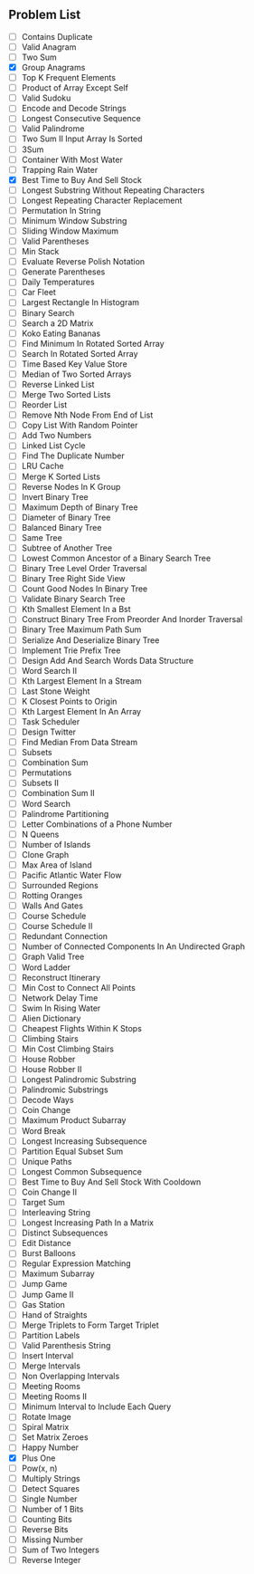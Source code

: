 ## Problem List
- [ ] Contains Duplicate
- [ ] Valid Anagram
- [ ] Two Sum
- [x] Group Anagrams
- [ ] Top K Frequent Elements
- [ ] Product of Array Except Self
- [ ] Valid Sudoku
- [ ] Encode and Decode Strings   	
- [ ] Longest Consecutive Sequence
- [ ] Valid Palindrome
- [ ] Two Sum II Input Array Is Sorted
- [ ] 3Sum
- [ ] Container With Most Water
- [ ] Trapping Rain Water
- [x] Best Time to Buy And Sell Stock
- [ ] Longest Substring Without Repeating Characters
- [ ] Longest Repeating Character Replacement
- [ ] Permutation In String
- [ ] Minimum Window Substring
- [ ] Sliding Window Maximum
- [ ] Valid Parentheses
- [ ] Min Stack
- [ ] Evaluate Reverse Polish Notation
- [ ] Generate Parentheses
- [ ] Daily Temperatures
- [ ] Car Fleet
- [ ] Largest Rectangle In Histogram
- [ ] Binary Search
- [ ] Search a 2D Matrix
- [ ] Koko Eating Bananas
- [ ] Find Minimum In Rotated Sorted Array
- [ ] Search In Rotated Sorted Array
- [ ] Time Based Key Value Store
- [ ] Median of Two Sorted Arrays
- [ ] Reverse Linked List
- [ ] Merge Two Sorted Lists
- [ ] Reorder List
- [ ] Remove Nth Node From End of List
- [ ] Copy List With Random Pointer
- [ ] Add Two Numbers
- [ ] Linked List Cycle
- [ ] Find The Duplicate Number
- [ ] LRU Cache
- [ ] Merge K Sorted Lists
- [ ] Reverse Nodes In K Group
- [ ] Invert Binary Tree
- [ ] Maximum Depth of Binary Tree
- [ ] Diameter of Binary Tree
- [ ] Balanced Binary Tree
- [ ] Same Tree
- [ ] Subtree of Another Tree
- [ ] Lowest Common Ancestor of a Binary Search Tree
- [ ] Binary Tree Level Order Traversal
- [ ] Binary Tree Right Side View
- [ ] Count Good Nodes In Binary Tree
- [ ] Validate Binary Search Tree
- [ ] Kth Smallest Element In a Bst
- [ ] Construct Binary Tree From Preorder And Inorder Traversal
- [ ] Binary Tree Maximum Path Sum
- [ ] Serialize And Deserialize Binary Tree
- [ ] Implement Trie Prefix Tree
- [ ] Design Add And Search Words Data Structure
- [ ] Word Search II
- [ ] Kth Largest Element In a Stream
- [ ] Last Stone Weight
- [ ] K Closest Points to Origin
- [ ] Kth Largest Element In An Array
- [ ] Task Scheduler
- [ ] Design Twitter
- [ ] Find Median From Data Stream
- [ ] Subsets
- [ ] Combination Sum
- [ ] Permutations
- [ ] Subsets II
- [ ] Combination Sum II
- [ ] Word Search
- [ ] Palindrome Partitioning
- [ ] Letter Combinations of a Phone Number
- [ ] N Queens
- [ ] Number of Islands
- [ ] Clone Graph
- [ ] Max Area of Island
- [ ] Pacific Atlantic Water Flow
- [ ] Surrounded Regions
- [ ] Rotting Oranges
- [ ] Walls And Gates   	
- [ ] Course Schedule
- [ ] Course Schedule II
- [ ] Redundant Connection
- [ ] Number of Connected Components In An Undirected Graph   	
- [ ] Graph Valid Tree   	
- [ ] Word Ladder
- [ ] Reconstruct Itinerary
- [ ] Min Cost to Connect All Points
- [ ] Network Delay Time
- [ ] Swim In Rising Water
- [ ] Alien Dictionary   	
- [ ] Cheapest Flights Within K Stops
- [ ] Climbing Stairs
- [ ] Min Cost Climbing Stairs
- [ ] House Robber
- [ ] House Robber II
- [ ] Longest Palindromic Substring
- [ ] Palindromic Substrings
- [ ] Decode Ways
- [ ] Coin Change
- [ ] Maximum Product Subarray
- [ ] Word Break
- [ ] Longest Increasing Subsequence
- [ ] Partition Equal Subset Sum
- [ ] Unique Paths
- [ ] Longest Common Subsequence
- [ ] Best Time to Buy And Sell Stock With Cooldown
- [ ] Coin Change II
- [ ] Target Sum
- [ ] Interleaving String
- [ ] Longest Increasing Path In a Matrix
- [ ] Distinct Subsequences
- [ ] Edit Distance
- [ ] Burst Balloons
- [ ] Regular Expression Matching
- [ ] Maximum Subarray
- [ ] Jump Game
- [ ] Jump Game II
- [ ] Gas Station
- [ ] Hand of Straights
- [ ] Merge Triplets to Form Target Triplet
- [ ] Partition Labels
- [ ] Valid Parenthesis String
- [ ] Insert Interval
- [ ] Merge Intervals
- [ ] Non Overlapping Intervals
- [ ] Meeting Rooms   	
- [ ] Meeting Rooms II   	
- [ ] Minimum Interval to Include Each Query
- [ ] Rotate Image
- [ ] Spiral Matrix
- [ ] Set Matrix Zeroes
- [ ] Happy Number
- [x] Plus One
- [ ] Pow(x, n)
- [ ] Multiply Strings
- [ ] Detect Squares
- [ ] Single Number
- [ ] Number of 1 Bits
- [ ] Counting Bits
- [ ] Reverse Bits
- [ ] Missing Number
- [ ] Sum of Two Integers
- [ ] Reverse Integer	
